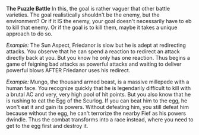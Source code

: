 **The Puzzle Battle**
In this, the goal is rather vaguer that other battle varieties. The goal realistically shouldn't be the enemy, but the environment? Or if it IS the enemy, your goal doesn't necessarily have to eb to kill that enemy. Or if the goal is to kill them, maybe it takes a unique approach to do so. 

*Example:*
The Sun Aspect, Friedanor is slow but he is adept at redirecting attacks. You observe that he can spend a reaction to redirect an attack directly back at you. But you know he only has one reaction. Thus begins a game of feigning bad attacks as powerful attacks and waiting to deliver powerful blows AFTER Friedanor uses his redirect.

*Example:*
Mungo, the thousand armed beast, is a massive millepede with a human face. You recognize quickly that he is legendarily difficult to kill with a brutal AC and very, very high pool of hit points. But you also know that he is rushing to eat the Egg of the Scurlog. If you can beat him to the egg, he won't eat it and gain its powers. Without defeating him, you still defeat him because without the egg, he can't terrorize the nearby Fief as his powers dwindle. Thus the combat transforms into a race instead, where you need to get to the egg first and destroy it.  